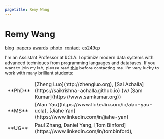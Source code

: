```yaml
---
pagetitle: Remy Wang
---
```


# Remy Wang

[blog](./blog/index.html)&nbsp;
[papers](http://remy.wang/papers/)&nbsp;
[awards](awards.html)&nbsp;
[photo](./imgs/remy.jpg)&nbsp;
[contact](contact.html)&nbsp;
[cs249qo](https://remy.wang/cs249qo/)

I'm an Assistant Professor at UCLA.
I optimize modern data systems with advanced techniques from programming languages and databases. 
If you want to join my lab, please read [this](projects.html) before contacting me.
I'm very lucky to work with many brilliant students:

<table>
  <tbody style="border: none;">
    <tr>
      <td>**PhD**</td>
      <td>
        [Zheng Luo](http://zhengluo.org),
        [Sai Achalla](https://saikrishna-achalla.github.io) (w/ [Sam Kumar](https://www.samkumar.org))
      </td>
    </tr>
    <tr>
      <td>**MS**</td>
      <td>
        [Alan Yao](https://www.linkedin.com/in/alan-yao-ucla),
        [Jiahe Yan](https://www.linkedin.com/in/jiahe-yan)
      </td>
    </tr>
    <tr>
      <td>**UG**</td>
      <td>
        Paul Zhang,
        Daniel Yang,
        [Tom Binford](https://www.linkedin.com/in/tombinford),
      </td>
    </tr>
  </tbody>
</table>
